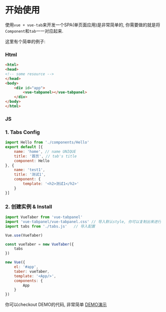 # 开始使用

使用`vue + vue-tab`来开发一个SPA(单页面应用)是非常简单的, 你需要做的就是将`Component`和`tab`一一对应起来.

这里有个简单的例子:

### Html

``` html
<html>
<head>
<!-- some resource -->    
</head>
<body>
    <div id="app">
        <vue-tabpanel></vue-tabpanel>
    </div>
</body>
</html>
``` 

### JS

### 1. Tabs Config

``` js
import Hello from './components/Hello'
export default [{
    name: 'home', // name UNIQUE
    title: '首页', // tab's title
    component: Hello
}, {
    name: 'test1',
    title: '测试1',
    component: {
        template: '<h2>测试1</h2>'
    }
}]
```

### 2. 创建实例 & Install

```js
import VueTaber from 'vue-tabpanel'
import 'vue-tabpanel/vue-tabpanel.css' // 导入默认style, 你可以复制出来进行定制修改
import tabs from './tabs.js'   // 导入配置

Vue.use(VueTaber)

const vueTaber = new VueTaber({
    tabs
})

new Vue({
    el: '#app',
    taber: vueTaber,
    template: '<App/>',
    components: {
        App
    }
})
```

你可以checkout DEMO的代码, 非常简单 [DEMO演示](http://alexqdjay.oschina.io/vue-tab)

